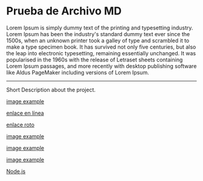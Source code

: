 # Prueba de Archivo MD
Lorem Ipsum is simply dummy text of the printing and typesetting industry. Lorem Ipsum has been the industry's standard dummy text ever since the 1500s, when an unknown printer took a galley of type and scrambled it to make a type specimen book. It has survived not only five centuries, but also the leap into electronic typesetting, remaining essentially unchanged. It was popularised in the 1960s with the release of Letraset sheets containing Lorem Ipsum passages, and more recently with desktop publishing software like Aldus PageMaker including versions of Lorem Ipsum.
***
Short Description about the project.

[image example](https://ejemplo.com)

[enlace en línea](http://www.limni.net)

[enlace roto](http://www.liimni.net)

[image example](https://ejemplo.com)

[image example](https://ejemplo.com)

[image example](https://ejemplo.com)

[Node.js](https://nodejs.org/)